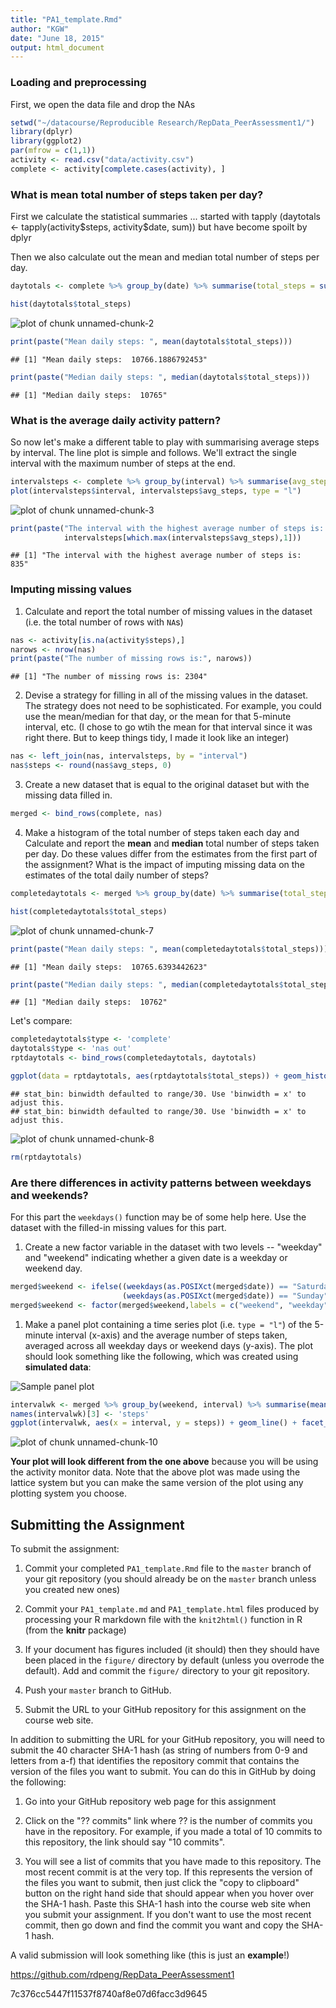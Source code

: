 ```yaml
---
title: "PA1_template.Rmd"
author: "KGW"
date: "June 18, 2015"
output: html_document
---
```


### Loading and preprocessing

First, we open the data file and drop the NAs


```r
setwd("~/datacourse/Reproducible Research/RepData_PeerAssessment1/")
library(dplyr)
library(ggplot2)
par(mfrow = c(1,1))
activity <- read.csv("data/activity.csv")
complete <- activity[complete.cases(activity), ]
```


### What is mean total number of steps taken per day?

First we calculate the statistical summaries ... started with tapply
(daytotals <- tapply(activity\$steps, activity\$date, sum)) but have become spoilt
by dplyr

Then we also calculate out the mean and median total number of steps per day.


```r
daytotals <- complete %>% group_by(date) %>% summarise(total_steps = sum(steps))

hist(daytotals$total_steps)
```

![plot of chunk unnamed-chunk-2](figure/unnamed-chunk-2-1.png) 

```r
print(paste("Mean daily steps: ", mean(daytotals$total_steps)))
```

```
## [1] "Mean daily steps:  10766.1886792453"
```

```r
print(paste("Median daily steps: ", median(daytotals$total_steps)))
```

```
## [1] "Median daily steps:  10765"
```


### What is the average daily activity pattern?

So now let's make a different table to play with summarising average steps by interval.
The line plot is simple and follows.  We'll extract the single interval with the
maximum number of steps at the end.


```r
intervalsteps <- complete %>% group_by(interval) %>% summarise(avg_steps = mean(steps))
plot(intervalsteps$interval, intervalsteps$avg_steps, type = "l")
```

![plot of chunk unnamed-chunk-3](figure/unnamed-chunk-3-1.png) 

```r
print(paste("The interval with the highest average number of steps is: ",
            intervalsteps[which.max(intervalsteps$avg_steps),1]))
```

```
## [1] "The interval with the highest average number of steps is:  835"
```


### Imputing missing values

1. Calculate and report the total number of missing values in the dataset (i.e. the total number of rows with `NA`s)


```r
nas <- activity[is.na(activity$steps),]
narows <- nrow(nas)
print(paste("The number of missing rows is:", narows))
```

```
## [1] "The number of missing rows is: 2304"
```


2. Devise a strategy for filling in all of the missing values in the dataset. The strategy does not need to be sophisticated. For example, you could use the mean/median for that day, or the mean for that 5-minute interval, etc. (I chose to go wtih the mean for that interval since it was right there.  But to keep things tidy, I made it
look like an integer)


```r
nas <- left_join(nas, intervalsteps, by = "interval")
nas$steps <- round(nas$avg_steps, 0)
```


3. Create a new dataset that is equal to the original dataset but with the missing data filled in.

```r
merged <- bind_rows(complete, nas)
```

4. Make a histogram of the total number of steps taken each day and Calculate and report the **mean** and **median** total number of steps taken per day. Do these values differ from the estimates from the first part of the assignment? What is the impact of imputing missing data on the estimates of the total daily number of steps?


```r
completedaytotals <- merged %>% group_by(date) %>% summarise(total_steps = sum(steps))

hist(completedaytotals$total_steps)
```

![plot of chunk unnamed-chunk-7](figure/unnamed-chunk-7-1.png) 

```r
print(paste("Mean daily steps: ", mean(completedaytotals$total_steps)))
```

```
## [1] "Mean daily steps:  10765.6393442623"
```

```r
print(paste("Median daily steps: ", median(completedaytotals$total_steps)))
```

```
## [1] "Median daily steps:  10762"
```

Let's compare:


```r
completedaytotals$type <- 'complete'
daytotals$type <- 'nas out'
rptdaytotals <- bind_rows(completedaytotals, daytotals)

ggplot(data = rptdaytotals, aes(rptdaytotals$total_steps)) + geom_histogram() + facet_grid(. ~ type)
```

```
## stat_bin: binwidth defaulted to range/30. Use 'binwidth = x' to adjust this.
## stat_bin: binwidth defaulted to range/30. Use 'binwidth = x' to adjust this.
```

![plot of chunk unnamed-chunk-8](figure/unnamed-chunk-8-1.png) 

```r
rm(rptdaytotals)
```


### Are there differences in activity patterns between weekdays and weekends?

For this part the `weekdays()` function may be of some help here. Use
the dataset with the filled-in missing values for this part.

1. Create a new factor variable in the dataset with two levels -- "weekday" and "weekend" indicating whether a given date is a weekday or weekend day.


```r
merged$weekend <- ifelse((weekdays(as.POSIXct(merged$date)) == "Saturday") | 
                         (weekdays(as.POSIXct(merged$date)) == "Sunday"), TRUE, FALSE)
merged$weekend <- factor(merged$weekend,labels = c("weekend", "weekday"))
```


1. Make a panel plot containing a time series plot (i.e. `type = "l"`) of the 5-minute interval (x-axis) and the average number of steps taken, averaged across all weekday days or weekend days (y-axis). The plot should look something like the following, which was created using **simulated data**:

![Sample panel plot](instructions_fig/sample_panelplot.png) 


```r
intervalwk <- merged %>% group_by(weekend, interval) %>% summarise(mean(steps))
names(intervalwk)[3] <- 'steps'
ggplot(intervalwk, aes(x = interval, y = steps)) + geom_line() + facet_grid(weekend~.)
```

![plot of chunk unnamed-chunk-10](figure/unnamed-chunk-10-1.png) 


**Your plot will look different from the one above** because you will
be using the activity monitor data. Note that the above plot was made
using the lattice system but you can make the same version of the plot
using any plotting system you choose.


## Submitting the Assignment

To submit the assignment:

1. Commit your completed `PA1_template.Rmd` file to the `master` branch of your git repository (you should already be on the `master` branch unless you created new ones)

2. Commit your `PA1_template.md` and `PA1_template.html` files produced by processing your R markdown file with the `knit2html()` function in R (from the **knitr** package)

3. If your document has figures included (it should) then they should have been placed in the `figure/` directory by default (unless you overrode the default). Add and commit the `figure/` directory to your git repository.

4. Push your `master` branch to GitHub.

5. Submit the URL to your GitHub repository for this assignment on the course web site.

In addition to submitting the URL for your GitHub repository, you will
need to submit the 40 character SHA-1 hash (as string of numbers from
0-9 and letters from a-f) that identifies the repository commit that
contains the version of the files you want to submit. You can do this
in GitHub by doing the following:

1. Go into your GitHub repository web page for this assignment

2. Click on the "?? commits" link where ?? is the number of commits you have in the repository. For example, if you made a total of 10 commits to this repository, the link should say "10 commits".

3. You will see a list of commits that you have made to this repository. The most recent commit is at the very top. If this represents the version of the files you want to submit, then just click the "copy to clipboard" button on the right hand side that should appear when you hover over the SHA-1 hash. Paste this SHA-1 hash into the course web site when you submit your assignment. If you don't want to use the most recent commit, then go down and find the commit you want and copy the SHA-1 hash.

A valid submission will look something like (this is just an **example**!)

https://github.com/rdpeng/RepData_PeerAssessment1

7c376cc5447f11537f8740af8e07d6facc3d9645

